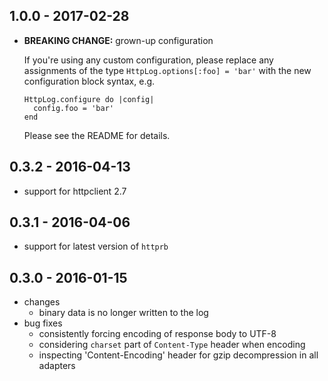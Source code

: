 ## 1.0.0 - 2017-02-28

* **BREAKING CHANGE:** grown-up configuration

  If you're using any custom configuration, please replace any assignments of the type `HttpLog.options[:foo] = 'bar'`  with the new configuration block syntax, e.g. 

      HttpLog.configure do |config|
        config.foo = 'bar'
      end

  Please see the README for details.

## 0.3.2 - 2016-04-13

* support for httpclient 2.7

## 0.3.1 - 2016-04-06

* support for latest version of `httprb`

## 0.3.0 - 2016-01-15
* changes
  * binary data is no longer written to the log
* bug fixes
  * consistently forcing encoding of response body to UTF-8 
  * considering `charset` part of `Content-Type` header when encoding
  * inspecting 'Content-Encoding' header for gzip decompression in all adapters
